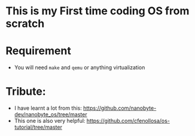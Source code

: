 # This is my First time coding OS from scratch

# Requirement

-   You will need `make` and `qemu` or anything virtualization

# Tribute:

-   I have learnt a lot from this: https://github.com/nanobyte-dev/nanobyte_os/tree/master
-   This one is also very helpful: https://github.com/cfenollosa/os-tutorial/tree/master
